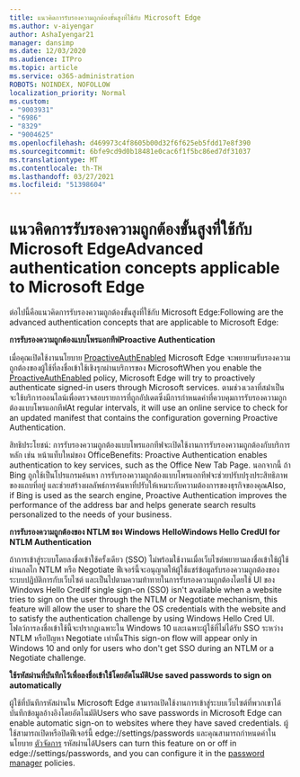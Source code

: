 ```yaml
---
title: แนวคิดการรับรองความถูกต้องขั้นสูงที่ใช้กับ Microsoft Edge
ms.author: v-aiyengar
author: AshaIyengar21
manager: dansimp
ms.date: 12/03/2020
ms.audience: ITPro
ms.topic: article
ms.service: o365-administration
ROBOTS: NOINDEX, NOFOLLOW
localization_priority: Normal
ms.custom:
- "9003931"
- "6986"
- "8329"
- "9004625"
ms.openlocfilehash: d469973c4f8605b00d32f6f625eb5fdd17e8f390
ms.sourcegitcommit: 6bfe9cd9d0b18481e0cac6f1f5bc86ed7df31037
ms.translationtype: MT
ms.contentlocale: th-TH
ms.lasthandoff: 03/27/2021
ms.locfileid: "51398604"
---
```

# <a name="advanced-authentication-concepts-applicable-to-microsoft-edge"></a><span data-ttu-id="b6caf-102">แนวคิดการรับรองความถูกต้องขั้นสูงที่ใช้กับ Microsoft Edge</span><span class="sxs-lookup"><span data-stu-id="b6caf-102">Advanced authentication concepts applicable to Microsoft Edge</span></span>

<span data-ttu-id="b6caf-103">ต่อไปนี้คือแนวคิดการรับรองความถูกต้องขั้นสูงที่ใช้กับ Microsoft Edge:</span><span class="sxs-lookup"><span data-stu-id="b6caf-103">Following are the advanced authentication concepts that are applicable to Microsoft Edge:</span></span>

<span data-ttu-id="b6caf-104">**การรับรองความถูกต้องแบบโพรแอกทีฟ**</span><span class="sxs-lookup"><span data-stu-id="b6caf-104">**Proactive Authentication**</span></span>

<span data-ttu-id="b6caf-105">เมื่อคุณเปิดใช้งานนโยบาย [ProactiveAuthEnabled](https://go.microsoft.com/fwlink/?linkid=2134621) Microsoft Edge จะพยายามรับรองความถูกต้องของผู้ใช้ที่ลงชื่อเข้าใช้เชิงรุกผ่านบริการของ Microsoft</span><span class="sxs-lookup"><span data-stu-id="b6caf-105">When you enable the [ProactiveAuthEnabled](https://go.microsoft.com/fwlink/?linkid=2134621) policy, Microsoft Edge will try to proactively authenticate signed-in users through Microsoft services.</span></span> <span data-ttu-id="b6caf-106">ตามช่วงเวลาที่สม่่าเป็น จะใช้บริการออนไลน์เพื่อตรวจสอบรายการที่ถูกอัปเดตซึ่งมีการกําหนดค่าที่ควบคุมการรับรองความถูกต้องแบบโพรแอกทีฟ</span><span class="sxs-lookup"><span data-stu-id="b6caf-106">At regular intervals, it will use an online service to check for an updated manifest that contains the configuration governing Proactive Authentication.</span></span>

<span data-ttu-id="b6caf-107">สิทธิประโยชน์: การรับรองความถูกต้องแบบโพรแอกทีฟจะเปิดใช้งานการรับรองความถูกต้องกับบริการหลัก เช่น หน้าแท็บใหม่ของ Office</span><span class="sxs-lookup"><span data-stu-id="b6caf-107">Benefits: Proactive Authentication enables authentication to key services, such as the Office New Tab Page.</span></span> <span data-ttu-id="b6caf-108">นอกจากนี้ ถ้า Bing ถูกใช้เป็นโปรแกรมค้นหา การรับรองความถูกต้องแบบโพรแอกทีฟจะช่วยปรับปรุงประสิทธิภาพของแถบที่อยู่ และช่วยสร้างผลลัพธ์การค้นหาที่ปรับให้เหมาะกับความต้องการของธุรกิจของคุณ</span><span class="sxs-lookup"><span data-stu-id="b6caf-108">Also, if Bing is used as the search engine, Proactive Authentication improves the performance of the address bar and helps generate search results personalized to the needs of your business.</span></span>

<span data-ttu-id="b6caf-109">**การรับรองความถูกต้องของ NTLM ของ Windows Hello**</span><span class="sxs-lookup"><span data-stu-id="b6caf-109">**Windows Hello CredUI for NTLM Authentication**</span></span>

<span data-ttu-id="b6caf-110">ถ้าการเข้าสู่ระบบโดยลงชื่อเข้าใช้ครั้งเดียว (SSO) ไม่พร้อมใช้งานเมื่อเว็บไซต์พยายามลงชื่อเข้าใช้ผู้ใช้ผ่านกลไก NTLM หรือ Negotiate ฟีเจอร์นี้จะอนุญาตให้ผู้ใช้แชร์ข้อมูลรับรองความถูกต้องของระบบปฏิบัติการกับเว็บไซต์ และเป็นไปตามความท้าทายในการรับรองความถูกต้องโดยใช้ UI ของ Windows Hello Cred</span><span class="sxs-lookup"><span data-stu-id="b6caf-110">If single sign-on (SSO) isn't available when a website tries to sign on the user through the NTLM or Negotiate mechanism, this feature will allow the user to share the OS credentials with the website and to satisfy the authentication challenge by using Windows Hello Cred UI.</span></span> <span data-ttu-id="b6caf-111">โฟลว์การลงชื่อเข้าใช้นี้จะปรากฏเฉพาะใน Windows 10 และเฉพาะผู้ใช้ที่ไม่ได้รับ SSO ระหว่าง NTLM หรือปัญหา Negotiate เท่านั้น</span><span class="sxs-lookup"><span data-stu-id="b6caf-111">This sign-on flow will appear only in Windows 10 and only for users who don't get SSO during an NTLM or a Negotiate challenge.</span></span>

<span data-ttu-id="b6caf-112">**ใช้รหัสผ่านที่บันทึกไว้เพื่อลงชื่อเข้าใช้โดยอัตโนมัติ**</span><span class="sxs-lookup"><span data-stu-id="b6caf-112">**Use saved passwords to sign on automatically**</span></span>

<span data-ttu-id="b6caf-113">ผู้ใช้ที่บันทึกรหัสผ่านใน Microsoft Edge สามารถเปิดใช้งานการเข้าสู่ระบบเว็บไซต์ที่พวกเขาได้บันทึกข้อมูลอ้างอิงโดยอัตโนมัติ</span><span class="sxs-lookup"><span data-stu-id="b6caf-113">Users who save passwords in Microsoft Edge can enable automatic sign-on to websites where they have saved credentials.</span></span> <span data-ttu-id="b6caf-114">ผู้ใช้สามารถเปิดหรือปิดฟีเจอร์นี้ edge://settings/passwords และคุณสามารถกําหนดค่าในนโยบาย [ตัวจัดการ](https://go.microsoft.com/fwlink/?linkid=2134622) รหัสผ่านได้</span><span class="sxs-lookup"><span data-stu-id="b6caf-114">Users can turn this feature on or off in edge://settings/passwords, and you can configure it in the [password manager](https://go.microsoft.com/fwlink/?linkid=2134622) policies.</span></span>
